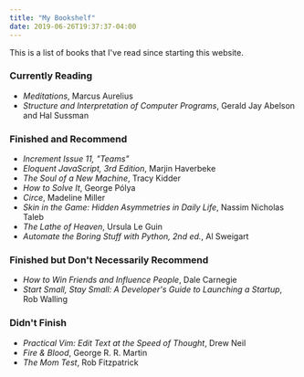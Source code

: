 ```yaml
---
title: "My Bookshelf"
date: 2019-06-26T19:37:37-04:00
---
```


This is a list of books that I've read since starting this website.

### Currently Reading

- _Meditations_, Marcus Aurelius
- _Structure and Interpretation of Computer Programs_, Gerald Jay Abelson and
  Hal Sussman

### Finished and Recommend

- _Increment Issue 11, "Teams"_
- _Eloquent JavaScript, 3rd Edition_, Marjin Haverbeke
- _The Soul of a New Machine_, Tracy Kidder
- _How to Solve It_, George Pólya
- _Circe_, Madeline Miller
- _Skin in the Game: Hidden Asymmetries in Daily Life_, Nassim Nicholas Taleb
- _The Lathe of Heaven_, Ursula Le Guin
- _Automate the Boring Stuff with Python, 2nd ed._, Al Sweigart

### Finished but Don't Necessarily Recommend

- _How to Win Friends and Influence People_, Dale Carnegie
- _Start Small, Stay Small: A Developer's Guide to Launching a Startup_,
  Rob Walling

### Didn't Finish

- _Practical Vim: Edit Text at the Speed of Thought_, Drew Neil
- _Fire & Blood_, George R. R. Martin
- _The Mom Test_, Rob Fitzpatrick

